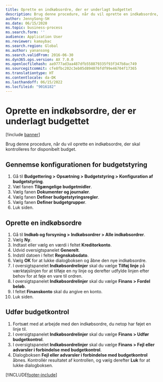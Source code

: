 ```yaml
---
title: Oprette en indkøbsordre, der er underlagt budgettet
description: Brug denne procedure, når du vil oprette en indkøbsordre, der skal kontrolleres for disponibelt budget.
author: JennySong-SH
ms.date: 06/15/2020
ms.topic: business-process
ms.search.form: ''
audience: Application User
ms.reviewer: kamaybac
ms.search.region: Global
ms.author: yanansong
ms.search.validFrom: 2016-06-30
ms.dyn365.ops.version: AX 7.0.0
ms.openlocfilehash: aa9777ad3aa487dfb558879335f93f347b8ac749
ms.sourcegitcommit: cfe8fbc202c3eb05d894076fdf99e46704f17365
ms.translationtype: HT
ms.contentlocale: da-DK
ms.lasthandoff: 06/15/2022
ms.locfileid: "9016182"
---
```

# <a name="create-a-purchase-order-governed-by-budget"></a>Oprette en indkøbsordre, der er underlagt budgettet

[!include [banner](../../includes/banner.md)]

Brug denne procedure, når du vil oprette en indkøbsordre, der skal kontrolleres for disponibelt budget.

## <a name="review-the-budget-control-configuration"></a>Gennemse konfigurationen for budgetstyring

1. Gå til **Budgettering > Opsætning > Budgetstyring > Konfiguration af budgetstyring**.
1. Væl fanen **Tilgængelige budgetmidler**.
1. Vælg fanen **Dokumenter og journaler**.
1. Vælg fanen **Definer budgetstyringsregler**.
1. Vælg fanen **Definer budgetgrupper**.
1. Luk siden.

## <a name="create-a-purchase-order"></a>Oprette en indkøbsordre

1. Gå til **Indkøb og forsyning > Indkøbsordrer > Alle indkøbsordrer**.
1. Vælg **Ny**.
1. Indtast eller vælg en værdi i feltet **Kreditorkonto**.
1. Udvid oversigtspanelet **Generelt**.
1. Indstil datoen i feltet **Regnskabsdato**.
1. Vælg **OK** for at lukke dialogboksen og åbne den nye indkøbsordre.
1. I oversigtspanelet **Indkøbsordrelinjer** skal du vælge **Tilføj linje** på værktøjslinjen for at tilføje en ny linje og derefter udfylde linjen efter behov for at føje en vare til ordren.
1. I oversigtspanelet **Indkøbsordrelinjer** skal du vælge **Finans \> Fordel beløb**.
1. I feltet **Finanskonto** skal du angive en konto.
1. Luk siden.

## <a name="perform-budget-checking"></a>Udfør budgetkontrol

1. Fortsæt med at arbejde med den indkøbsordre, du netop har føjet en linje til.
1. I oversigtspanelet **Indkøbsordrelinjer** skal du vælge **Finans \> Udfør budgetkontrol**.
1. I oversigtspanelet **Indkøbsordrelinjer** skal du vælge **Finans \> Fejl eller advarsler i forbindelse med budgetkontrol**.
1. Dialogboksen **Fejl eller advarsler i forbindelse med budgetkontrol** åbnes. Kontrollér resultatet af kontrollen, og vælg derefter **Luk** for at lukke dialogboksen.

[!INCLUDE[footer-include](../../../includes/footer-banner.md)]